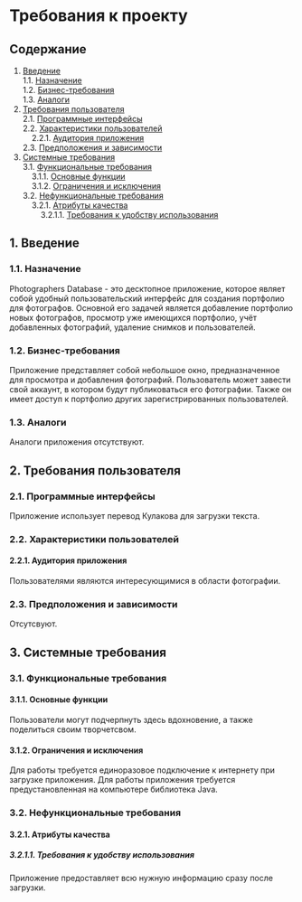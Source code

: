 # Требования к проекту
## Содержание
1. [Введение](#P1)  
1.1. [Назначение](#P1.1)  
1.2. [Бизнес-требования](#P1.2)  
1.3. [Аналоги](#P1.3)  
2. [Требования пользователя](#P2)  
2.1. [Программные интерфейсы](#P2.1)  
2.2. [Характеристики пользователей](#P2.2)  
&nbsp;&nbsp;&nbsp;&nbsp;2.2.1. [Аудитория приложения](#P2.2.1)  
2.3. [Предположения и зависимости](#P2.3)  
3. [Системные требования](#P3)  
3.1. [Функциональные требования](#P3.1)  
&nbsp;&nbsp;&nbsp;&nbsp;3.1.1. [Основные функции](#P3.1.1)  
&nbsp;&nbsp;&nbsp;&nbsp;3.1.2. [Ограничения и исключения](#P3.1.2)  
3.2. [Нефункциональные требования](#P3.2)  
&nbsp;&nbsp;&nbsp;&nbsp;3.2.1. [Атрибуты качества](#P3.2.1)  
&nbsp;&nbsp;&nbsp;&nbsp;&nbsp;&nbsp;&nbsp;&nbsp;3.2.1.1. [Требования к удобству использования](#P3.2.1.1)  
## <a name="P1">1. Введение</a>
### <a name="P1.1">1.1. Назначение </a>
Photographers Database - это десктопное приложение, которое являет собой удобный пользовательский интерфейс для создания портфолио для фотографов. Основной его задачей является добавление портфолио новых фотографов, просмотр уже имеющихся портфолио, учёт добавленных фотографий, удаление снимков и пользователей.
### <a name="P1.2">1.2. Бизнес-требования</a>
Приложение представляет собой небольшое окно, предназначенное для просмотра и добавления фотографий. Пользователь может завести свой аккаунт, в котором будут публиковаться его фотографии. Также он имеет доступ к портфолио других зарегистрированных пользователей.
### <a name="P1.3">1.3. Аналоги</a>
Аналоги приложения отсутствуют.
## <a name="P2">2. Требования пользователя</a>
### <a name="P2.1">2.1. Программные интерфейсы</a>
Приложение использует перевод Кулакова для загрузки текста.
### <a name="P2.2">2.2. Характеристики пользователей</a>
#### <a name="P2.2.1">2.2.1. Аудитория приложения</a>
Пользователями являются интересующимися в области фотографии.
### <a name="P2.3">2.3. Предположения и зависимости</a>
Отсутсвуют.
## <a name="P3">3. Системные требования</a>
### <a name="P3.1">3.1. Функциональные требования</a>
#### <a name="P3.1.1">3.1.1. Основные функции</a>
Пользователи могут подчерпнуть здесь вдохновение, а также поделиться своим творчетсвом.
#### <a name="P3.1.2">3.1.2. Ограничения и исключения</a>
Для работы требуется единоразовое подключение к интернету при загрузке приложения. Для работы приложения требуется предустановленная на компьютере библиотека Java.
### <a name="P3.2">3.2. Нефункциональные требования</a>
#### <a name="P3.2.1">3.2.1. Атрибуты качества</a>
##### <a name="P3.2.1.1">3.2.1.1. Требования к удобству использования</a>
Приложение предоставляет всю нужную информацию сразу после загрузки. 
